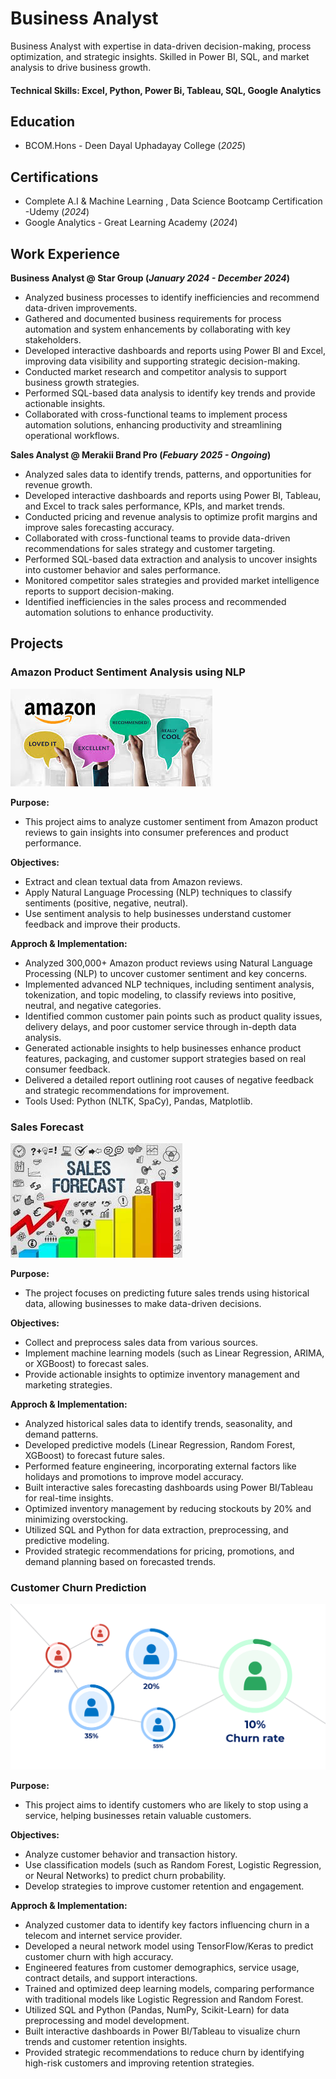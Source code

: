 # Business Analyst
   Business Analyst with expertise in data-driven decision-making, process optimization, and strategic insights. Skilled in Power BI, SQL, and market analysis to drive business growth.

#### Technical Skills: Excel, Python, Power Bi, Tableau, SQL, Google Analytics

## Education 			        		
- BCOM.Hons - Deen Dayal Uphadayay College (_2025_)

## Certifications 
- Complete A.I & Machine Learning , Data Science
 Bootcamp Certification -Udemy (_2024_)
- Google Analytics - Great Learning Academy (_2024_)
 

## Work Experience
**Business Analyst @ Star Group (_January 2024 - December 2024_)**
- Analyzed business processes to identify inefficiencies and recommend data-driven improvements.
- Gathered and documented business requirements for process automation and system enhancements by collaborating with key stakeholders.
- Developed interactive dashboards and reports using Power BI and Excel, improving data visibility and supporting strategic decision-making.
- Conducted market research and competitor analysis to support business growth strategies.
- Performed SQL-based data analysis to identify key trends and provide actionable insights.
- Collaborated with cross-functional teams to implement process automation solutions, enhancing productivity and streamlining operational workflows.

**Sales Analyst @ Merakii Brand Pro (_Febuary 2025 - Ongoing_)**
- Analyzed sales data to identify trends, patterns, and opportunities for revenue growth.
- Developed interactive dashboards and reports using Power BI, Tableau, and Excel to track sales performance, KPIs, and market trends.
- Conducted pricing and revenue analysis to optimize profit margins and improve sales forecasting accuracy.
- Collaborated with cross-functional teams to provide data-driven recommendations for sales strategy and customer targeting.
- Performed SQL-based data extraction and analysis to uncover insights into customer behavior and sales performance.
- Monitored competitor sales strategies and provided market intelligence reports to support decision-making.
- Identified inefficiencies in the sales process and recommended automation solutions to enhance productivity.

## Projects
### Amazon Product Sentiment Analysis using NLP

 ![Bike Study](/assets/download.jpeg)

  **Purpose:**
   - This project aims to analyze customer sentiment from Amazon product reviews to gain insights into consumer preferences and product performance.

  **Objectives:**
   - Extract and clean textual data from Amazon reviews.
   - Apply Natural Language Processing (NLP) techniques to classify sentiments (positive, negative, neutral).
   - Use sentiment analysis to help businesses understand customer feedback and improve their products.

  **Approch & Implementation:**
   - Analyzed 300,000+ Amazon product reviews using Natural Language Processing (NLP) to uncover customer sentiment and key concerns.
   - Implemented advanced NLP techniques, including sentiment analysis, tokenization, and topic modeling, to classify reviews into positive, neutral, and negative categories.
   - Identified common customer pain points such as product quality issues, delivery delays, and poor customer service through in-depth data analysis.
   - Generated actionable insights to help businesses enhance product features, packaging, and customer support strategies based on real consumer feedback.
   - Delivered a detailed report outlining root causes of negative feedback and strategic recommendations for improvement.
   - Tools Used: Python (NLTK, SpaCy), Pandas, Matplotlib.



### Sales Forecast

 ![Bike Study](/assets/download1.jpeg)

 **Purpose:**
   - The project focuses on predicting future sales trends using historical data, allowing businesses to make data-driven decisions.

  **Objectives:**
   - Collect and preprocess sales data from various sources.
   - Implement machine learning models (such as Linear Regression, ARIMA, or XGBoost) to forecast sales.
   - Provide actionable insights to optimize inventory management and marketing strategies.

     
  **Approch & Implementation:**    
   - Analyzed historical sales data to identify trends, seasonality, and demand patterns.
   - Developed predictive models (Linear Regression, Random Forest, XGBoost) to forecast future sales.
   - Performed feature engineering, incorporating external factors like holidays and promotions to improve model accuracy.
   - Built interactive sales forecasting dashboards using Power BI/Tableau for real-time insights.
   - Optimized inventory management by reducing stockouts by 20% and minimizing overstocking.
   - Utilized SQL and Python for data extraction, preprocessing, and predictive modeling.
   - Provided strategic recommendations for pricing, promotions, and demand planning based on forecasted trends.


### Customer Churn Prediction 

 ![churn](/assets/download2.png)

 **Purpose:**
   - This project aims to identify customers who are likely to stop using a service, helping businesses retain valuable customers.

  **Objectives:**
   - Analyze customer behavior and transaction history.
   - Use classification models (such as Random Forest, Logistic Regression, or Neural Networks) to predict churn probability.
   - Develop strategies to improve customer retention and engagement.
     
 **Approch & Implementation:**
   - Analyzed customer data to identify key factors influencing churn in a telecom and internet service provider.
   - Developed a neural network model using TensorFlow/Keras to predict customer churn with high accuracy.
   - Engineered features from customer demographics, service usage, contract details, and support interactions.
   - Trained and optimized deep learning models, comparing performance with traditional models like Logistic Regression and Random Forest.
   - Utilized SQL and Python (Pandas, NumPy, Scikit-Learn) for data preprocessing and model development.
   - Built interactive dashboards in Power BI/Tableau to visualize churn trends and customer retention insights.
   - Provided strategic recommendations to reduce churn by identifying high-risk customers and improving retention strategies.


